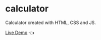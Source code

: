 # calculator

Calculator created with HTML, CSS and JS.

[Live Demo](https://hyunjun-ko.github.io/calculator/) 👈
